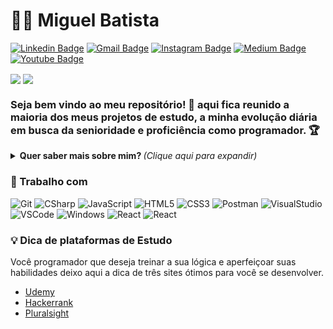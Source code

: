 <!-- ### Olá 👋 -->

# :man_technologist: Miguel Batista
[![Linkedin Badge](https://img.shields.io/badge/-MiguelBatista-blue?style=for-the-badge&logo=Linkedin&logoColor=white&link=https://www.linkedin.com/in/miguelbatistaribeiro/)](https://www.linkedin.com/in/miguelbatistaribeiro/)
[![Gmail Badge](https://img.shields.io/badge/-miguelbatista.web@gmail.com-c14438?style=for-the-badge&logo=Gmail&logoColor=white&link=mailto:miguelbatista.web@gmail.com)](https://www.gmail.com/)
[![Instagram Badge](https://img.shields.io/badge/-instagranuser-a43b9d?style=for-the-badge&logo=Instagram&logoColor=white&link=https://www.instagram.com/usernotcommited/)](https://www.instagram.com/usernotcommited/)
[![Medium Badge](https://img.shields.io/badge/-@migbari-black?style=for-the-badge&labelColor=black&logo=medium&logoColor=white&link=https://medium.com/@migbari)](https://medium.com/@migbari)
[![Youtube Badge](https://img.shields.io/badge/-YouTube-ff0000?style=for-the-badge&labelColor=ff0000&logo=youtube&logoColor=white&link=https://www.youtube.com/user/###)](#)

<div style="display="flex"; flex-direction="row">
<a href="https://github.com/Migbari"> <img align="center" src="https://github-readme-stats.vercel.app/api?username=migbari&show_icons=true&count_private=true&theme=dark" /></a <a href="https://github.com/migbari/">
  <img align="center" src="https://github-readme-stats.vercel.app/api/top-langs/?username=migbari&layout=compact&theme=dark" />
</a>


### Seja bem vindo ao meu repositório! 👋 aqui fica reunido a maioria dos meus projetos de estudo, a minha evolução diária em busca da senioridade e proficiência como programador. 🏆

<details>
<summary> <b> Quer saber mais sobre mim? </b> <i>(Clique aqui para expandir)</i> </summary>

### 📖 Sobre mim
Em 2018 iniciei a jornada profissional como tecnólogo de Sistemas para Internet. No 2º semestre de 2019 mais um upgrade na jornada do conhecimento. Ingressei no curso FullStack da escola SENAI São Paulo e desde então tenho efetuado diversos cursos pela internet.

Estou sempre em movimento, mesmo que não seja 100% voltados a minha profissão atual como desenvolvedor Backend. Tudo para satisfazer minha curiosidade e vontade de aprender. 

Participei de um curso introdutório de UX (User Experience) e logo em seguida de um BootCamp com 36 horas de puro aprendizado. Hoje sinto que tenho uma visão mais ampla para entrega de soluções. 

Sou uma pessoa feliz, com uma ótima família, grato a Deus por tudo e sem medo de seguir em frente!  

</details>

### 💼 Trabalho com
![Git](https://img.shields.io/badge/-Git-F05032?style=for-the-badge&logo=git&logoColor=white)
![CSharp](https://img.shields.io/badge/-CSharp-a43b9d?style=for-the-badge&logo=c-sharp&logoColor=white)
![JavaScript](https://img.shields.io/badge/-JavaScript-F7B93E?style=for-the-badge&logo=javascript&logoColor=fff)
![HTML5](https://img.shields.io/badge/-HTML5-E34F26?style=for-the-badge&logo=html5&logoColor=white)
![CSS3](https://img.shields.io/badge/-CSS3-549FDE?style=for-the-badge&logo=css3&logoColor=white)
![Postman](https://img.shields.io/badge/-Postman-FD602F?style=for-the-badge&logo=postman&logoColor=white)
![VisualStudio](https://img.shields.io/badge/-VisualStudio-a43b9d?style=for-the-badge&logo=visual-studio&logoColor=white)
![VSCode](https://img.shields.io/badge/-VSCode-0085D1?style=for-the-badge&logo=visual-studio-code&logoColor=white)
![Windows](https://img.shields.io/badge/-Windows-00ADEF?style=for-the-badge&logo=windows&logoColor=white)
![React](https://img.shields.io/badge/-React.js-1f1d1d?style=for-the-badge&logo=react&logoColor=61DBFB) 
![React](https://img.shields.io/badge/-React%20Native-1f1d1d?style=for-the-badge&logo=react&logoColor=61DBFB) 

### 💡 Dica de plataformas de Estudo
Você programador que deseja treinar a sua lógica e aperfeiçoar suas habilidades deixo aqui a dica de três sites ótimos para você se desenvolver.

- [Udemy](https://www.udemy.com/join/login-popup/?next=/course/programacao-orientada-a-objetos-csharp/learn/lecture/20039046#overview)
- [Hackerrank](https://www.hackerrank.com/)
- [Pluralsight](https://www.pluralsight.com/)
<!--
**Migbari/Migbari** is a ✨ _special_ ✨ repository because its `README.md` (this file) appears on your GitHub profile.

Here are some ideas to get you started:

- 🔭 I’m currently working on ...
- 🌱 I’m currently learning ...
- 👯 I’m looking to collaborate on ...
- 🤔 I’m looking for help with ...
- 💬 Ask me about ...
- 📫 How to reach me: ...
- 😄 Pronouns: ...
- ⚡ Fun fact: ...
-->
